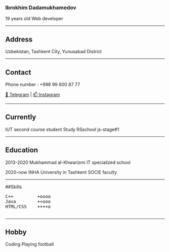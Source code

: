 ### Ibrokhim Dadamukhamedov

19 years old
Web developer

<hr>

## Address
Uzbekistan, Tashkent City, Yunusabad District

<hr>

## Contact
Phone number : +998 99 800 87 77
<div id="webaddress">
<a href="https://t.me/ibrohim_07_10">📩 Telegram</a> | <a href="https://www.instagram.com/ibroyimboy/">📫 Instagram</a>
</div>

<hr>

## Currently

IUT second course student
Study RSschool js-stage#1

<hr>

## Education

2013-2020 Mukhammad al-Khwarizmi IT specialized school

2020-now INHA University in Tashkent SOCIE faculty

<hr>

##Skills
<pre>
C++         +oooo
Java        ++ooo
HTML/CSS    ++++o

</pre>

<hr>

## Hobby

Coding
Playing football